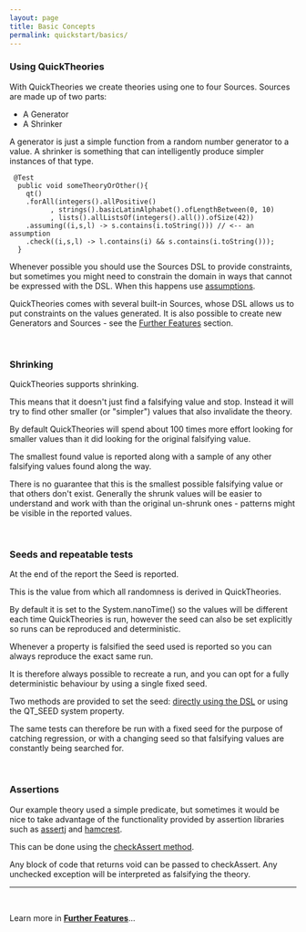 ```yaml
---
layout: page
title: Basic Concepts
permalink: quickstart/basics/
---
```


<h3>Using QuickTheories</h3>
With QuickTheories we create theories using one to four Sources. Sources are made up of two parts:

<ul> <li> A Generator </li>
<li> A Shrinker </li> </ul>

A generator is just a simple function from a random number generator to a value. A shrinker is something that can intelligently produce simpler instances of that type.

<pre><code> @Test
  public void someTheoryOrOther(){
    qt()
    .forAll(integers().allPositive()
          , strings().basicLatinAlphabet().ofLengthBetween(0, 10)
          , lists().allListsOf(integers().all()).ofSize(42))
    .assuming((i,s,l) -> s.contains(i.toString())) // <-- an assumption
    .check((i,s,l) -> l.contains(i) && s.contains(i.toString()));
  }
</code></pre>

Whenever possible you should use the Sources DSL to provide constraints, but sometimes you might need to constrain the domain in ways that cannot be expressed with the DSL. When this happens use [assumptions](/examples/assumption-examples).


QuickTheories comes with several built-in Sources, whose DSL allows us to put constraints on the values generated. It is also possible to create new Generators and Sources - see the [Further Features](/quickstart/advanced) section.

<br/>
<h3>Shrinking</h3>

QuickTheories supports shrinking.

This means that it doesn't just find a falsifying value and stop. Instead it will try to find other smaller (or "simpler") values that also invalidate the theory.

By default QuickTheories will spend about 100 times more effort looking for smaller values than it did looking for the original falsifying value.

The smallest found value is reported along with a sample of any other falsifying values found along the way.

There is no guarantee that this is the smallest possible falsifying value or that others don't exist. Generally the shrunk values will be easier to understand and work with than the original un-shrunk ones - patterns might be visible in the reported values.

<br/>
<h3>Seeds and repeatable tests</h3>


At the end of the report the Seed is reported.

This is the value from which all randomness is derived in QuickTheories.

By default it is set to the System.nanoTime() so the values will be different each time QuickTheories is run, however the seed can also be set explicitly so runs can be reproduced and deterministic.

Whenever a property is falsified the seed used is reported so you can always reproduce the exact same run.

It is therefore always possible to recreate a run, and you can opt for a fully deterministic behaviour by using a single fixed seed.

Two methods are provided to set the seed: <a href="/examples/seed-examples/#seed_DSL">directly using the DSL</a> or using the QT_SEED system property. 

The same tests can therefore be run with a fixed seed for the purpose of catching regression, or with a changing seed so that falsifying values are constantly being searched for. 

<br/>
<h3>Assertions</h3>

Our example theory used a simple predicate, but sometimes it would be nice to take advantage of the functionality provided by assertion libraries such as [assertj](http://joel-costigliola.github.io/assertj/) and [hamcrest](https://github.com/hamcrest).

This can be done using the <a href="/examples/check-assert-examples/#check_assert">checkAssert method</a>. 

Any block of code that returns void can be passed to checkAssert. Any unchecked exception will be interpreted as falsifying the theory.

***
<br/>
<p class ="bp">Learn more in <a href="/quickstart/advanced/" style = "font-weight: bold;">Further Features</a>...</p>
